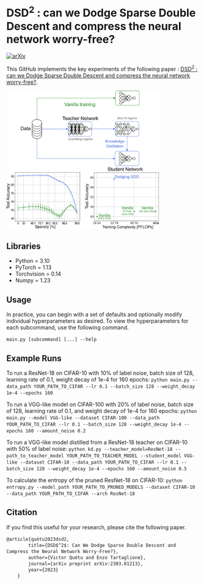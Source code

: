 # DSD<sup>2</sup> : can we Dodge Sparse Double Descent and compress the neural network worry-free?

[![arXiv](https://img.shields.io/badge/arXiv-2102.03773-b31b1b.svg)](https://arxiv.org/abs/2303.01213.pdf)

This GitHub implements the key experiments of the following paper : [DSD<sup>2</sup> : can we Dodge Sparse Double Descent and compress the neural network worry-free?](https://arxiv.org/abs/2303.01213.pdf).


<img src="images/AAAI24_teaser_image.png" width="400"/>


## Libraries
* Python = 3.10
* PyTorch = 1.13
* Torchvision = 0.14
* Numpy = 1.23

## Usage

In practice, you can begin with a set of defaults and optionally modify individual hyperparameters as desired. To view the hyperparameters for each subcommand, use the following command. 
```
main.py [subcommand] [...] --help
```

## Example Runs

To run a ResNet-18 on CIFAR-10 with 10% of label noise, batch size of 128, learning rate of 0.1, weight decay of 1e-4 for 160 epochs:
```python main.py --data_path YOUR_PATH_TO_CIFAR --lr 0.1 --batch_size 128 --weight_decay 1e-4 --epochs 160```

To run a VGG-like model on CIFAR-100 with 20% of label noise, batch size of 128, learning rate of 0.1, and weight decay of 1e-4 for 160 epochs:
```python main.py --model VGG-like --dataset CIFAR-100 --data_path YOUR_PATH_TO_CIFAR --lr 0.1 --batch_size 128 --weight_decay 1e-4 --epochs 160 --amount_noise 0.2```

To run a VGG-like model distilled from a ResNet-18 teacher on CIFAR-10 with 50% of label noise:
```python kd.py --teacher_model=ResNet-18 --path_to_teacher_model YOUR_PATH_TO_TEACHER_MODEL --student_model VGG-like --dataset CIFAR-10 --data_path YOUR_PATH_TO_CIFAR --lr 0.1 --batch_size 128 --weight_decay 1e-4 --epochs 160 --amount_noise 0.5```

To calculate the entropy of the pruned ResNet-18 on CIFAR-10:
```python entropy.py --model_path YOUR_PATH_TO_PRUNED_MODELS --dataset CIFAR-10 --data_path YOUR_PATH_TO_CIFAR --arch ResNet-18```

## Citation
If you find this useful for your research, please cite the following paper.
```
@article{quétu2023dsd2,
        title={DSD$^2$: Can We Dodge Sparse Double Descent and Compress the Neural Network Worry-Free?}, 
        author={Victor Quétu and Enzo Tartaglione},
        journal={arXiv preprint arXiv:2303.01213},
        year={2023}
    }
```